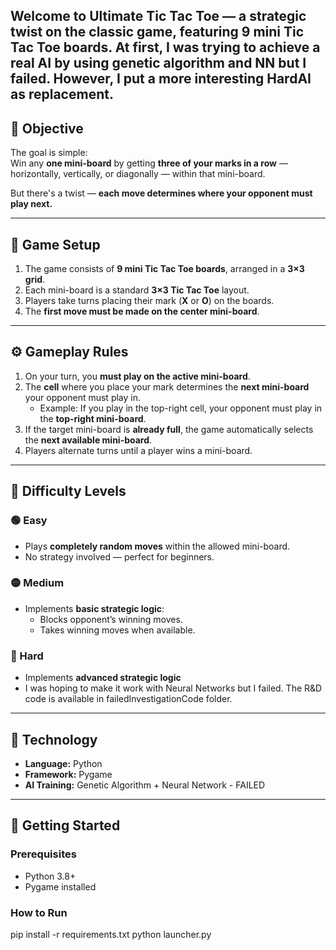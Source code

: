 Welcome to **Ultimate Tic Tac Toe** — a strategic twist on the classic game, featuring 9 mini Tic Tac Toe boards.
At first, I was trying to achieve a real AI by using genetic algorithm and NN but I failed. However, I put a more interesting HardAI as replacement.
---

## 🎯 Objective

The goal is simple:  
Win any **one mini-board** by getting **three of your marks in a row** — horizontally, vertically, or diagonally — within that mini-board.

But there's a twist — **each move determines where your opponent must play next.**

---

## 🧩 Game Setup

1. The game consists of **9 mini Tic Tac Toe boards**, arranged in a **3×3 grid**.  
2. Each mini-board is a standard **3×3 Tic Tac Toe** layout.  
3. Players take turns placing their mark (**X** or **O**) on the boards.  
4. The **first move must be made on the center mini-board**.

---

## ⚙️ Gameplay Rules

1. On your turn, you **must play on the active mini-board**.  
2. The **cell** where you place your mark determines the **next mini-board** your opponent must play in.  
   - Example: If you play in the top-right cell, your opponent must play in the **top-right mini-board**.  
3. If the target mini-board is **already full**, the game automatically selects the **next available mini-board**.  
4. Players alternate turns until a player wins a mini-board.  

---

## 🧠 Difficulty Levels

### 🟢 Easy  
- Plays **completely random moves** within the allowed mini-board.  
- No strategy involved — perfect for beginners.

### 🟡 Medium  
- Implements **basic strategic logic**:
  - Blocks opponent’s winning moves.  
  - Takes winning moves when available.

### 🔴 Hard  
- Implements **advanced strategic logic**
- I was hoping to make it work with Neural Networks but I failed. The R&D code is available in failedInvestigationCode folder.
---



## 🧠 Technology

- **Language:** Python  
- **Framework:** Pygame  
- **AI Training:** Genetic Algorithm + Neural Network - FAILED 

---

## 🚀 Getting Started

### Prerequisites
- Python 3.8+
- Pygame installed  

### How to Run
  pip install -r requirements.txt
  python launcher.py